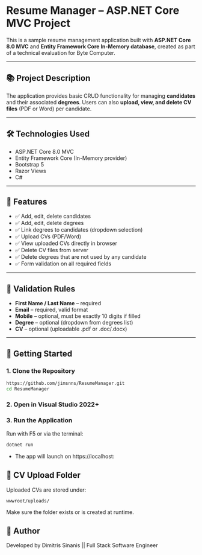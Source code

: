 # Resume Manager – ASP.NET Core MVC Project

This is a sample resume management application built with **ASP.NET Core 8.0 MVC** and **Entity Framework Core In-Memory database**, created as part of a technical evaluation for Byte Computer.

---

## 📚 Project Description

The application provides basic CRUD functionality for managing **candidates** and their associated **degrees**. Users can also **upload, view, and delete CV files** (PDF or Word) per candidate.

---

## 🛠️ Technologies Used

- ASP.NET Core 8.0 MVC
- Entity Framework Core (In-Memory provider)
- Bootstrap 5
- Razor Views
- C#

---

## 📁 Features

- ✅ Add, edit, delete candidates
- ✅ Add, edit, delete degrees
- ✅ Link degrees to candidates (dropdown selection)
- ✅ Upload CVs (PDF/Word)
- ✅ View uploaded CVs directly in browser
- ✅ Delete CV files from server
- ✅ Delete degrees that are not used by any candidate
- ✅ Form validation on all required fields

---

## 🧪 Validation Rules

- **First Name / Last Name** – required
- **Email** – required, valid format
- **Mobile** – optional, must be exactly 10 digits if filled
- **Degree** – optional (dropdown from degrees list)
- **CV** – optional (uploadable .pdf or .doc/.docx)

---

## 🚀 Getting Started

### 1. Clone the Repository
```bash
https://github.com/jimsnns/ResumeManager.git
cd ResumeManager
```

### 2. Open in Visual Studio 2022+

### 3. Run the Application
Run with F5 or via the terminal:
```bash
dotnet run
```
- The app will launch on https://localhost:

## 📂 CV Upload Folder

Uploaded CVs are stored under:

``` wwwroot/uploads/ ```

Make sure the folder exists or is created at runtime.

## 👤 Author
Developed by Dimitris Sinanis ||
Full Stack Software Engineer

